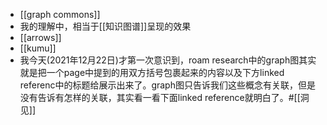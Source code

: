 - [[graph commons]]
- 我的理解中，相当于[[知识图谱]]呈现的效果
- [[arrows]]
- [[kumu]]
- 我今天(2021年12月22日)才第一次意识到，roam research中的graph图其实就是把一个page中提到的用双方括号包裹起来的内容以及下方linked referenc中的标题给展示出来了。graph图只告诉我们这些概念有关联，但是没有告诉有怎样的关联，其实看一看下面linked reference就明白了。#[[洞见]]
